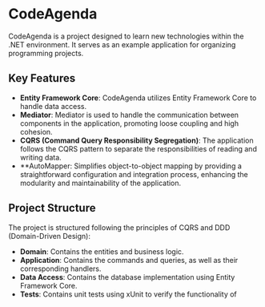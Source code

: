 # CodeAgenda

CodeAgenda is a project designed to learn new technologies within the .NET environment. It serves as an example application for organizing programming projects.

## Key Features

- **Entity Framework Core**: CodeAgenda utilizes Entity Framework Core to handle data access.
- **Mediator**: Mediator is used to handle the communication between components in the application, promoting loose coupling and high cohesion.
- **CQRS (Command Query Responsibility Segregation)**: The application follows the CQRS pattern to separate the responsibilities of reading and writing data.
- **AutoMapper: Simplifies object-to-object mapping by providing a straightforward configuration and integration process, enhancing the modularity and maintainability of the application.

## Project Structure

The project is structured following the principles of CQRS and DDD (Domain-Driven Design):

- **Domain**: Contains the entities and business logic.
- **Application**: Contains the commands and queries, as well as their corresponding handlers.
- **Data Access**: Contains the database implementation using Entity Framework Core.
- **Tests**: Contains unit tests using xUnit to verify the functionality of 

